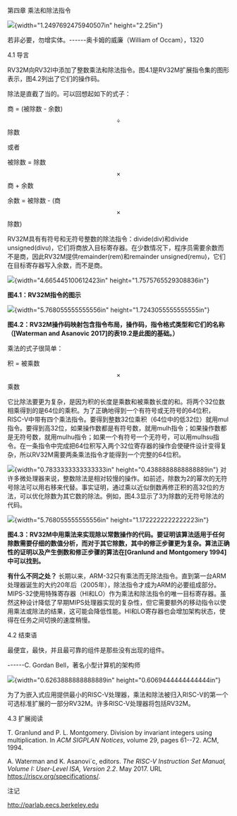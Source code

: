 第四章 乘法和除法指令

![](media/image1.emf){width="1.2497692475940507in" height="2.25in"}

若非必要，勿增实体。------奥卡姆的威廉（William of Occam），1320

4.1 导言

RV32M向RV32I中添加了整数乘法和除法指令。图4.1是RV32M扩展指令集的图形表示，图4.2列出了它们的操作码。

除法是直截了当的。可以回想起如下的式子：

商 = (被除数 - 余数) $$\div$$除数

或者

被除数 = 除数 $$\times$$ 商 + 余数

余数 = 被除数 - (商 $$\times$$除数)

RV32M具有有符号和无符号整数的除法指令：divide(div)和divide
unsigned(divu)，它们将商放入目标寄存器。在少数情况下，程序员需要余数而不是商，因此RV32M提供remainder(rem)和remainder
unsigned(remu)，它们在目标寄存器写入余数，而不是商。

![](media/image2.PNG){width="4.665445100612423in"
height="1.7575765529308836in"}

**图4.1：RV32M指令的图示**

![](media/image3.PNG){width="5.768055555555556in"
height="1.7243055555555555in"}

**图4.2：RV32M操作码映射包含指令布局，操作码，指令格式类型和它们的名称（\[Waterman
and Asanovic 2017\]的表19.2是此图的基础。）**

乘法的式子很简单：

积 = 被乘数 $$\times$$乘数

它比除法要更为复杂，是因为积的长度是乘数和被乘数长度的和。将两个32位数相乘得到的是64位的乘积。为了正确地得到一个有符号或无符号的64位积，RISC-V中带有四个乘法指令。要得到整数32位乘积（64位中的低32位）就用mul指令。要得到高32位，如果操作数都是有符号数，就用mulh指令；如果操作数都是无符号数，就用mulhu指令；如果一个有符号一个无符号，可以用mulhsu指令。在一条指令中完成把64位积写入两个32位寄存器的操作会使硬件设计变得复杂，所以RV32M需要两条乘法指令才能得到一个完整的64位积。

![](media/image4.png){width="0.7833333333333333in"
height="0.4388888888888889in"}
对许多微处理器来说，整数除法是相对较慢的操作。如前述，除数为2的幂次的无符号除法可以用右移来代替。事实证明，通过乘以近似倒数再修正积的高32位的方法，可以优化除数为其它数的除法。例如，图4.3显示了3为除数的无符号除法的代码。

![](media/image5.PNG){width="5.768055555555556in"
height="1.1722222222222223in"}

**图4.3：RV32M中用乘法来实现除以常数操作的代码。要证明该算法适用于任何除数需要仔细的数值分析，而对于其它除数，其中的修正步骤更为复杂。算法正确性的证明以及产生倒数和修正步骤的算法在\[Granlund
and Montgomery 1994\]中可以找到。**

**有什么不同之处？**
长期以来，ARM-32只有乘法而无除法指令。直到第一台ARM处理器诞生的大约20年后（2005年），除法指令才成为ARM的必要组成部分。MIPS-32使用特殊寄存器（HI和LO）作为乘法和除法指令的唯一目标寄存器。虽然这种设计降低了早期MIPS处理器实现的复杂性，但它需要额外的移动指令以使用乘法或除法的结果，这可能会降低性能。HI和LO寄存器也会增加架构状态，使得在任务之间切换的速度稍慢。

4.2 结束语

最便宜，最快，并且最可靠的组件是那些没有出现的组件。

------C. Gordan Bell，著名小型计算机的架构师

![](media/image6.png){width="0.6263888888888889in"
height="0.6069444444444444in"}

为了为嵌入式应用提供最小的RISC-V处理器，乘法和除法被归入RISC-V的第一个可选标准扩展的一部分RV32M。许多RISC-V处理器将包括RV32M。

4.3 扩展阅读

T. Granlund and P. L. Montgomery. Division by invariant integers using
multiplication. In *ACM SIGPLAN Notices*, volume 29, pages 61--72. ACM,
1994.

A. Waterman and K. Asanovi´c, editors. *The RISC-V Instruction Set
Manual, Volume I: User-Level ISA, Version 2.2*. May 2017. URL
<https://riscv.org/specifications/>.

注记

http://parlab.eecs.berkeley.edu
